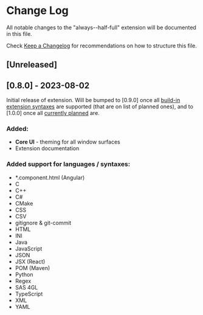 # Change Log

All notable changes to the "always--half-full" extension will be documented in this file.

Check [Keep a Changelog](http://keepachangelog.com/) for recommendations on how to structure this file.

## [Unreleased]

## [0.8.0] - 2023-08-02

Initial release of extension. Will be bumped to [0.9.0] once all [build-in extension syntaxes](https://github.com/microsoft/vscode/tree/9a281018181dca942cc46c03f9795be00912e38d/extensions) are supported (that are on list of planned ones), and to [1.0.0] once all [currently planned](https://github.com/search?q=repo%3AScheiBig-Production%2FAlways-Half-Full-theme+created%3A%3C2023-08-02+author%3AScheiBig+author%3ANuttyJelly+state%3Aopen&type=Issues&ref=advsearch&l=&l=&p=3) are.

### Added:
- __Core UI__ - theming for all window surfaces 
- Extension documentation

### Added support for languages / syntaxes:
- *.component.html (Angular)
- C
- C++
- C#
- CMake 
- CSS
- CSV
- gitignore & git-commit
- HTML
- INI
- Java
- JavaScript
- JSON
- JSX (React)
- POM (Maven)
- Python
- Regex
- SAS 4GL
- TypeScript
- XML
- YAML

